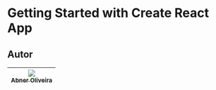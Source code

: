 # Getting Started with Create React App

## Autor
| [<img src="https://avatars.githubusercontent.com/bnelce?s=115"><br><sub>Abner Oliveira</sub>](https://github.com/bnelce) |
| :---: |
